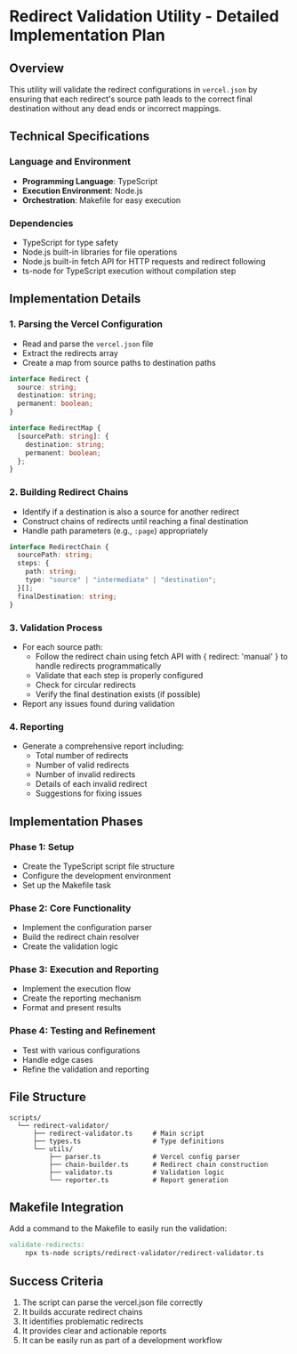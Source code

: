 # Redirect Validation Utility - Detailed Implementation Plan

## Overview

This utility will validate the redirect configurations in `vercel.json` by ensuring that each redirect's source path leads to the correct final destination without any dead ends or incorrect mappings.

## Technical Specifications

### Language and Environment

- **Programming Language**: TypeScript
- **Execution Environment**: Node.js
- **Orchestration**: Makefile for easy execution

### Dependencies

- TypeScript for type safety
- Node.js built-in libraries for file operations
- Node.js built-in fetch API for HTTP requests and redirect following
- ts-node for TypeScript execution without compilation step

## Implementation Details

### 1. Parsing the Vercel Configuration

- Read and parse the `vercel.json` file
- Extract the redirects array
- Create a map from source paths to destination paths

```typescript
interface Redirect {
  source: string;
  destination: string;
  permanent: boolean;
}

interface RedirectMap {
  [sourcePath: string]: {
    destination: string;
    permanent: boolean;
  };
}
```

### 2. Building Redirect Chains

- Identify if a destination is also a source for another redirect
- Construct chains of redirects until reaching a final destination
- Handle path parameters (e.g., `:page`) appropriately

```typescript
interface RedirectChain {
  sourcePath: string;
  steps: {
    path: string;
    type: "source" | "intermediate" | "destination";
  }[];
  finalDestination: string;
}
```

### 3. Validation Process

- For each source path:
  - Follow the redirect chain using fetch API with { redirect: 'manual' } to handle redirects programmatically
  - Validate that each step is properly configured
  - Check for circular redirects
  - Verify the final destination exists (if possible)
- Report any issues found during validation

### 4. Reporting

- Generate a comprehensive report including:
  - Total number of redirects
  - Number of valid redirects
  - Number of invalid redirects
  - Details of each invalid redirect
  - Suggestions for fixing issues

## Implementation Phases

### Phase 1: Setup

- Create the TypeScript script file structure
- Configure the development environment
- Set up the Makefile task

### Phase 2: Core Functionality

- Implement the configuration parser
- Build the redirect chain resolver
- Create the validation logic

### Phase 3: Execution and Reporting

- Implement the execution flow
- Create the reporting mechanism
- Format and present results

### Phase 4: Testing and Refinement

- Test with various configurations
- Handle edge cases
- Refine the validation and reporting

## File Structure

```
scripts/
  └── redirect-validator/
      ├── redirect-validator.ts     # Main script
      ├── types.ts                  # Type definitions
      └── utils/
          ├── parser.ts             # Vercel config parser
          ├── chain-builder.ts      # Redirect chain construction
          ├── validator.ts          # Validation logic
          └── reporter.ts           # Report generation
```

## Makefile Integration

Add a command to the Makefile to easily run the validation:

```makefile
validate-redirects:
	npx ts-node scripts/redirect-validator/redirect-validator.ts
```

## Success Criteria

1. The script can parse the vercel.json file correctly
2. It builds accurate redirect chains
3. It identifies problematic redirects
4. It provides clear and actionable reports
5. It can be easily run as part of a development workflow
